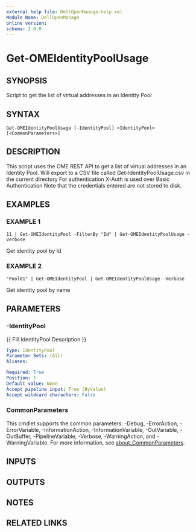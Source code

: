 ```yaml
---
external help file: DellOpenManage-help.xml
Module Name: DellOpenManage
online version:
schema: 2.0.0
---
```


# Get-OMEIdentityPoolUsage

## SYNOPSIS
Script to get the list of virtual addresses in an Identity Pool

## SYNTAX

```
Get-OMEIdentityPoolUsage [-IdentityPool] <IdentityPool> [<CommonParameters>]
```

## DESCRIPTION
This script uses the OME REST API to get a list of virtual addresses in an Identity Pool.
Will export to a CSV file called Get-IdentityPoolUsage.csv in the current directory
For authentication X-Auth is used over Basic Authentication
Note that the credentials entered are not stored to disk.

## EXAMPLES

### EXAMPLE 1
```
11 | Get-OMEIdentityPool -FilterBy "Id" | Get-OMEIdentityPoolUsage -Verbose
```

Get identity pool by Id

### EXAMPLE 2
```
"Pool01" | Get-OMEIdentityPool | Get-OMEIdentityPoolUsage -Verbose
```

Get identity pool by name

## PARAMETERS

### -IdentityPool
{{ Fill IdentityPool Description }}

```yaml
Type: IdentityPool
Parameter Sets: (All)
Aliases:

Required: True
Position: 1
Default value: None
Accept pipeline input: True (ByValue)
Accept wildcard characters: False
```

### CommonParameters
This cmdlet supports the common parameters: -Debug, -ErrorAction, -ErrorVariable, -InformationAction, -InformationVariable, -OutVariable, -OutBuffer, -PipelineVariable, -Verbose, -WarningAction, and -WarningVariable. For more information, see [about_CommonParameters](http://go.microsoft.com/fwlink/?LinkID=113216).

## INPUTS

## OUTPUTS

## NOTES

## RELATED LINKS
